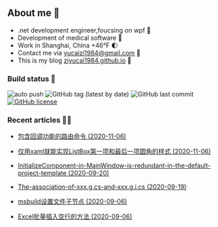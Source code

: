 ﻿
<!--
01/19/2021 11:42:46(UTC)
-->
## About me 🚩
- .net development engineer,foucsing on wpf 🎨
- Development of medical software 💊
- Work in Shanghai, China +46°F 🌓
- Contact me via yucaizi1984@gmail.com 📧
- This is my blog [ziyucai1984.github.io](https://ziyucai1984.github.io/) 🐌

### Build status 🚀

![auto push](https://github.com/ZiYuCai1984/ZiYuCai1984.Internal/workflows/auto%20push/badge.svg?branch=master) ![GitHub tag (latest by date)](https://img.shields.io/github/v/tag/ZiYuCai1984/ZiYuCai1984) ![GitHub last commit](https://img.shields.io/github/last-commit/ZiYuCai1984/ZiYuCai1984) [![GitHub license](https://img.shields.io/github/license/ZiYuCai1984/ZiYuCai1984)](https://github.com/ZiYuCai1984/ZiYuCai1984)
### Recent articles ✍🏽

- [包含回调功能的路由命令 (2020-11-06)](https://ziyucai1984.github.io/2020/11/06/包含回调功能的路由命令)

- [仅用xaml就能实现ListBox第一项和最后一项圆角的样式 (2020-11-06)](https://ziyucai1984.github.io/2020/11/06/仅用xaml就能实现ListBox第一项和最后一项圆角的样式)

- [InitializeComponent-in-MainWindow-is-redundant-in-the-default-project-template (2020-09-20)](https://ziyucai1984.github.io/2020/09/20/InitializeComponent-in-MainWindow-is-redundant-in-the-default-project-template)

- [The-association-of-xxx.g.cs-and-xxx.g.i.cs (2020-09-19)](https://ziyucai1984.github.io/2020/09/19/The-association-of-xxx.g.cs-and-xxx.g.i.cs)

- [msbuild设置文件子节点 (2020-09-06)](https://ziyucai1984.github.io/2020/09/06/msbuild设置文件子节点)

- [Excel批量插入空行的方法 (2020-09-06)](https://ziyucai1984.github.io/2020/09/06/Excel批量插入空行的方法)



